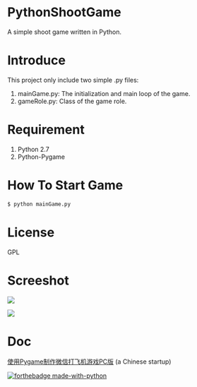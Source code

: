 # PythonShootGame

A simple shoot game written in Python.

# Introduce

This project only include two simple .py files: 

1. mainGame.py: The initialization and main loop of the game.
2. gameRole.py: Class of the game role.

# Requirement

1. Python 2.7
2. Python-Pygame
  
# How To Start Game
  
```bash
$ python mainGame.py
```

# License
GPL

# Screeshot

![](http://s2.postimg.org/728c1wy4p/Screenshot_5.png)

![](http://s30.postimg.org/fflxcv9ld/Screenshot_6.png)

# Doc
[使用Pygame制作微信打飞机游戏PC版](https://www.cnblogs.com/dukeleo/p/3339780.html) (a Chinese startup)


[![forthebadge made-with-python](http://ForTheBadge.com/images/badges/made-with-python.svg)](https://www.python.org/)